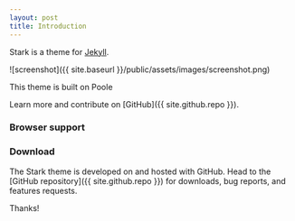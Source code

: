 ```yaml
---
layout: post
title: Introduction
---
```



Stark is a theme for [Jekyll](http://jekyllrb.com).

![screenshot]({{ site.baseurl }}/public/assets/images/screenshot.png)

This theme is built on Poole

Learn more and contribute on [GitHub]({{ site.github.repo }}).


### Browser support


### Download

The Stark theme is developed on and hosted with GitHub. Head to the [GitHub repository]({{ site.github.repo }}) for downloads, bug reports, and features requests.

Thanks!
